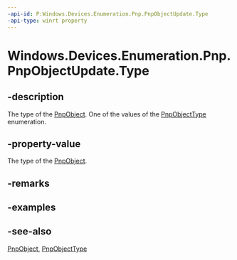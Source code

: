 ----api-id: P:Windows.Devices.Enumeration.Pnp.PnpObjectUpdate.Type
-api-type: winrt property
---<!-- Property syntaxpublic Windows.Devices.Enumeration.Pnp.PnpObjectType Type { get; }--># Windows.Devices.Enumeration.Pnp.PnpObjectUpdate.Type## -descriptionThe type of the [PnpObject](pnpobject.md). One of the values of the [PnpObjectType](pnpobjecttype.md) enumeration.## -property-valueThe type of the [PnpObject](pnpobject.md).## -remarks## -examples## -see-also[PnpObject](pnpobject.md), [PnpObjectType](pnpobjecttype.md)
